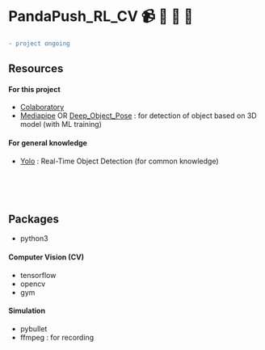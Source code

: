 # PandaPush_RL_CV :video_camera: :game_die: :mechanical_arm: :robot:
```diff
- project ongoing
```

## Resources
#### For this project
- [Colaboratory](https://colab.research.google.com/?utm_source=scs-index)
- [Mediapipe](https://google.github.io/mediapipe/solutions/objectron) OR [Deep_Object_Pose](https://github.com/NVlabs/Deep_Object_Pose) : for detection of object based on 3D model (with ML training) <br />
#### For general knowledge
- [Yolo](https://pjreddie.com/darknet/yolo/) : Real-Time Object Detection (for common knowledge)


<br /> <br /> <br />
## Packages
- python3

#### Computer Vision (CV)
- tensorflow
- opencv
- gym

#### Simulation
- pybullet
- ffmpeg : for recording
